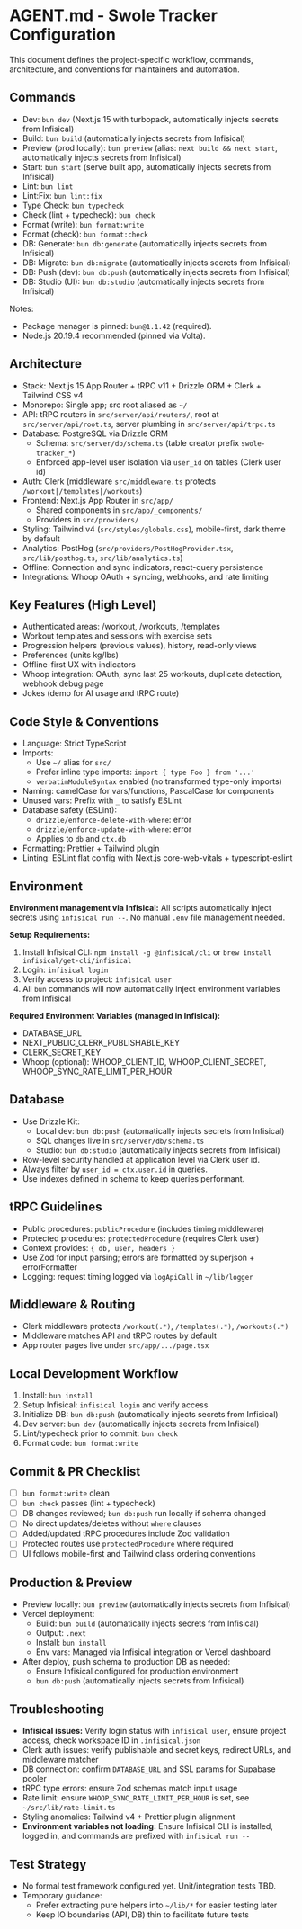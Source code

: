 # AGENT.md - Swole Tracker Configuration

This document defines the project-specific workflow, commands, architecture, and conventions for maintainers and automation.

## Commands
- Dev: `bun dev` (Next.js 15 with turbopack, automatically injects secrets from Infisical)
- Build: `bun build` (automatically injects secrets from Infisical)
- Preview (prod locally): `bun preview` (alias: `next build && next start`, automatically injects secrets from Infisical)
- Start: `bun start` (serve built app, automatically injects secrets from Infisical)
- Lint: `bun lint`
- Lint:Fix: `bun lint:fix`
- Type Check: `bun typecheck`
- Check (lint + typecheck): `bun check`
- Format (write): `bun format:write`
- Format (check): `bun format:check`
- DB: Generate: `bun db:generate` (automatically injects secrets from Infisical)
- DB: Migrate: `bun db:migrate` (automatically injects secrets from Infisical)
- DB: Push (dev): `bun db:push` (automatically injects secrets from Infisical)
- DB: Studio (UI): `bun db:studio` (automatically injects secrets from Infisical)

Notes:
- Package manager is pinned: `bun@1.1.42` (required).
- Node.js 20.19.4 recommended (pinned via Volta).

## Architecture
- Stack: Next.js 15 App Router + tRPC v11 + Drizzle ORM + Clerk + Tailwind CSS v4
- Monorepo: Single app; src root aliased as `~/`
- API: tRPC routers in `src/server/api/routers/`, root at `src/server/api/root.ts`, server plumbing in `src/server/api/trpc.ts`
- Database: PostgreSQL via Drizzle ORM
  - Schema: `src/server/db/schema.ts` (table creator prefix `swole-tracker_*`)
  - Enforced app-level user isolation via `user_id` on tables (Clerk user id)
- Auth: Clerk (middleware `src/middleware.ts` protects `/workout|/templates|/workouts`)
- Frontend: Next.js App Router in `src/app/`
  - Shared components in `src/app/_components/`
  - Providers in `src/providers/`
- Styling: Tailwind v4 (`src/styles/globals.css`), mobile-first, dark theme by default
- Analytics: PostHog (`src/providers/PostHogProvider.tsx`, `src/lib/posthog.ts`, `src/lib/analytics.ts`)
- Offline: Connection and sync indicators, react-query persistence
- Integrations: Whoop OAuth + syncing, webhooks, and rate limiting

## Key Features (High Level)
- Authenticated areas: /workout, /workouts, /templates
- Workout templates and sessions with exercise sets
- Progression helpers (previous values), history, read-only views
- Preferences (units kg/lbs)
- Offline-first UX with indicators
- Whoop integration: OAuth, sync last 25 workouts, duplicate detection, webhook debug page
- Jokes (demo for AI usage and tRPC route)

## Code Style & Conventions
- Language: Strict TypeScript
- Imports:
  - Use `~/` alias for `src/`
  - Prefer inline type imports: `import { type Foo } from '...'`
  - `verbatimModuleSyntax` enabled (no transformed type-only imports)
- Naming: camelCase for vars/functions, PascalCase for components
- Unused vars: Prefix with `_` to satisfy ESLint
- Database safety (ESLint):
  - `drizzle/enforce-delete-with-where`: error
  - `drizzle/enforce-update-with-where`: error
  - Applies to `db` and `ctx.db`
- Formatting: Prettier + Tailwind plugin
- Linting: ESLint flat config with Next.js core-web-vitals + typescript-eslint

## Environment
**Environment management via Infisical:** All scripts automatically inject secrets using `infisical run --`. No manual `.env` file management needed.

**Setup Requirements:**
1. Install Infisical CLI: `npm install -g @infisical/cli` or `brew install infisical/get-cli/infisical`
2. Login: `infisical login`
3. Verify access to project: `infisical user`
4. All `bun` commands will now automatically inject environment variables from Infisical

**Required Environment Variables (managed in Infisical):**
- DATABASE_URL
- NEXT_PUBLIC_CLERK_PUBLISHABLE_KEY
- CLERK_SECRET_KEY
- Whoop (optional): WHOOP_CLIENT_ID, WHOOP_CLIENT_SECRET, WHOOP_SYNC_RATE_LIMIT_PER_HOUR

## Database
- Use Drizzle Kit:
  - Local dev: `bun db:push` (automatically injects secrets from Infisical)
  - SQL changes live in `src/server/db/schema.ts`
  - Studio: `bun db:studio` (automatically injects secrets from Infisical)
- Row-level security handled at application level via Clerk user id.
- Always filter by `user_id = ctx.user.id` in queries.
- Use indexes defined in schema to keep queries performant.

## tRPC Guidelines
- Public procedures: `publicProcedure` (includes timing middleware)
- Protected procedures: `protectedProcedure` (requires Clerk user)
- Context provides: `{ db, user, headers }`
- Use Zod for input parsing; errors are formatted by superjson + errorFormatter
- Logging: request timing logged via `logApiCall` in `~/lib/logger`

## Middleware & Routing
- Clerk middleware protects `/workout(.*)`, `/templates(.*)`, `/workouts(.*)`
- Middleware matches API and tRPC routes by default
- App router pages live under `src/app/.../page.tsx`

## Local Development Workflow
1) Install: `bun install`
2) Setup Infisical: `infisical login` and verify access
3) Initialize DB: `bun db:push` (automatically injects secrets from Infisical)
4) Dev server: `bun dev` (automatically injects secrets from Infisical)
5) Lint/typecheck prior to commit: `bun check`
6) Format code: `bun format:write`

## Commit & PR Checklist
- [ ] `bun format:write` clean
- [ ] `bun check` passes (lint + typecheck)
- [ ] DB changes reviewed; `bun db:push` run locally if schema changed
- [ ] No direct updates/deletes without `where` clauses
- [ ] Added/updated tRPC procedures include Zod validation
- [ ] Protected routes use `protectedProcedure` where required
- [ ] UI follows mobile-first and Tailwind class ordering conventions

## Production & Preview
- Preview locally: `bun preview` (automatically injects secrets from Infisical)
- Vercel deployment:
  - Build: `bun build` (automatically injects secrets from Infisical)
  - Output: `.next`
  - Install: `bun install`
  - Env vars: Managed via Infisical integration or Vercel dashboard
- After deploy, push schema to production DB as needed:
  - Ensure Infisical configured for production environment
  - `bun db:push` (automatically injects secrets from Infisical)

## Troubleshooting
- **Infisical issues:** Verify login status with `infisical user`, ensure project access, check workspace ID in `.infisical.json`
- Clerk auth issues: verify publishable and secret keys, redirect URLs, and middleware matcher
- DB connection: confirm `DATABASE_URL` and SSL params for Supabase pooler
- tRPC type errors: ensure Zod schemas match input usage
- Rate limit: ensure `WHOOP_SYNC_RATE_LIMIT_PER_HOUR` is set, see `~/src/lib/rate-limit.ts`
- Styling anomalies: Tailwind v4 + Prettier plugin alignment
- **Environment variables not loading:** Ensure Infisical CLI is installed, logged in, and commands are prefixed with `infisical run --`

## Test Strategy
- No formal test framework configured yet. Unit/integration tests TBD.
- Temporary guidance:
  - Prefer extracting pure helpers into `~/lib/*` for easier testing later
  - Keep IO boundaries (API, DB) thin to facilitate future tests
